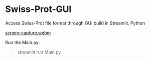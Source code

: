 # Swiss-Prot-GUI
Access Swiss-Prot file format through GUI  build in Streamlit, Python


[screen-capture.webm](https://user-images.githubusercontent.com/69214737/207920571-7c408577-9a6a-469c-959a-cc3e8db0dc3b.webm)


Run the Main.py:
> streamlit run Main.py
